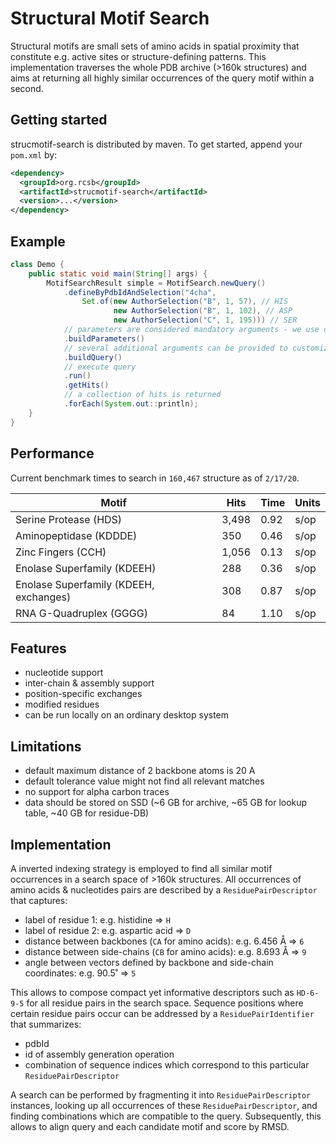 # Structural Motif Search
Structural motifs are small sets of amino acids in spatial proximity that constitute e.g. active sites or 
structure-defining patterns. This implementation traverses the whole PDB archive (>160k structures) and aims at 
returning all highly similar occurrences of the query motif within a second.

## Getting started
strucmotif-search is distributed by maven. To get started, append your `pom.xml` by:
```xml
<dependency>
  <groupId>org.rcsb</groupId>
  <artifactId>strucmotif-search</artifactId>
  <version>...</version>
</dependency>
```

## Example
```java
class Demo {
    public static void main(String[] args) {
        MotifSearchResult simple = MotifSearch.newQuery()
            .defineByPdbIdAndSelection("4cha",
                Set.of(new AuthorSelection("B", 1, 57), // HIS
                       new AuthorSelection("B", 1, 102), // ASP
                       new AuthorSelection("C", 1, 195))) // SER
            // parameters are considered mandatory arguments - we use defaults
            .buildParameters()
            // several additional arguments can be provided to customize the query further
            .buildQuery()
            // execute query
            .run()
            .getHits()
            // a collection of hits is returned
            .forEach(System.out::println);
    }
}
```

## Performance
Current benchmark times to search in `160,467` structure as of `2/17/20`.

| Motif | Hits | Time | Units |
| --- | --- | --- | --- |
| Serine Protease (HDS) | 3,498 | 0.92 | s/op |
| Aminopeptidase (KDDDE) | 350 | 0.46 | s/op |
| Zinc Fingers (CCH) | 1,056 | 0.13 | s/op |
| Enolase Superfamily (KDEEH) | 288 | 0.36 | s/op |
| Enolase Superfamily (KDEEH, exchanges) | 308 | 0.87 | s/op |
| RNA G-Quadruplex (GGGG) | 84 | 1.10 | s/op | 

## Features
- nucleotide support
- inter-chain & assembly support
- position-specific exchanges
- modified residues
- can be run locally on an ordinary desktop system

## Limitations
- default maximum distance of 2 backbone atoms is 20 A
- default tolerance value might not find all relevant matches
- no support for alpha carbon traces
- data should be stored on SSD (~6 GB for archive, ~65 GB for lookup table, ~40 GB for residue-DB)

## Implementation
A inverted indexing strategy is employed to find all similar motif occurrences in a search space of >160k structures.
All occurrences of amino acids & nucleotides pairs are described by a `ResiduePairDescriptor` that captures:
- label of residue 1: e.g. histidine => `H`
- label of residue 2: e.g. aspartic acid => `D`
- distance between backbones (`CA` for amino acids): e.g. 6.456 Å => `6`
- distance between side-chains (`CB` for amino acids): e.g. 8.693 Å => `9`
- angle between vectors defined by backbone and side-chain coordinates: e.g. 90.5˚ => `5` 

This allows to compose compact yet informative descriptors such as `HD-6-9-5` for all residue pairs in the search space.
Sequence positions where certain residue pairs occur can be addressed by a `ResiduePairIdentifier` that summarizes:
- pdbId
- id of assembly generation operation
- combination of sequence indices which correspond to this particular `ResiduePairDescriptor`

A search can be performed by fragmenting it into `ResiduePairDescriptor` instances, looking up all 
occurrences of these `ResiduePairDescriptor`, and finding combinations which are compatible to the query. Subsequently, 
this allows to align query and each candidate motif and score by RMSD.
